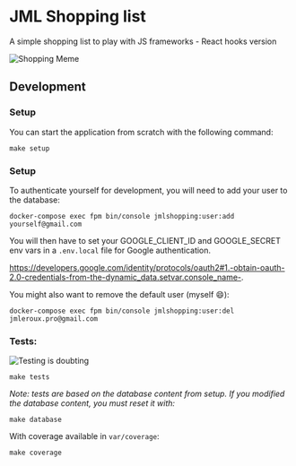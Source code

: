 # JML Shopping list
A simple shopping list to play with JS frameworks - React hooks version

![Shopping Meme](https://memegenerator.net/img/instances/400x/65716889/happy-shopping.jpg)

## Development

### Setup

You can start the application from scratch with the following command:

```
make setup
```

### Setup

To authenticate yourself for development, you will need to add your user to the database:

```
docker-compose exec fpm bin/console jmlshopping:user:add yourself@gmail.com
```

You will then have to set your GOOGLE_CLIENT_ID and GOOGLE_SECRET env vars in a `.env.local` file
for Google authentication. 

https://developers.google.com/identity/protocols/oauth2#1.-obtain-oauth-2.0-credentials-from-the-dynamic_data.setvar.console_name-.

You might also want to remove the default user (myself :smile:):

```
docker-compose exec fpm bin/console jmlshopping:user:del jmleroux.pro@gmail.com
```

### Tests:

![Testing is doubting](https://pbs.twimg.com/media/Cvmxg8PXEAA5bcL.jpg)

```
make tests
```

_Note: tests are based on the database content from setup. If you modified the database content, you must reset it with:_

```
make database
```

With coverage available in `var/coverage`:

```
make coverage
```
